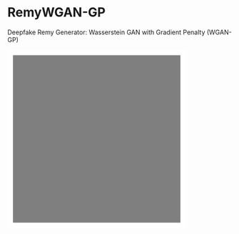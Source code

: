 # RemyWGAN-GP
Deepfake Remy Generator: Wasserstein GAN with Gradient Penalty (WGAN-GP) 

<img src="https://github.com/RLR-GitHub/RemyWGAN-GP/blob/master/animation_single_128_laying_down.gif" width="400" height="400" />
